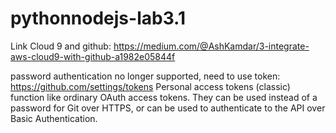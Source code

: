 # pythonnodejs-lab3.1

Link Cloud 9 and github:
https://medium.com/@AshKamdar/3-integrate-aws-cloud9-with-github-a1982e05844f

password authentication no longer supported, need to use token:
https://github.com/settings/tokens
Personal access tokens (classic) function like ordinary OAuth access tokens. They can be used instead of a password for Git over HTTPS, or can be used to authenticate to the API over Basic Authentication.

